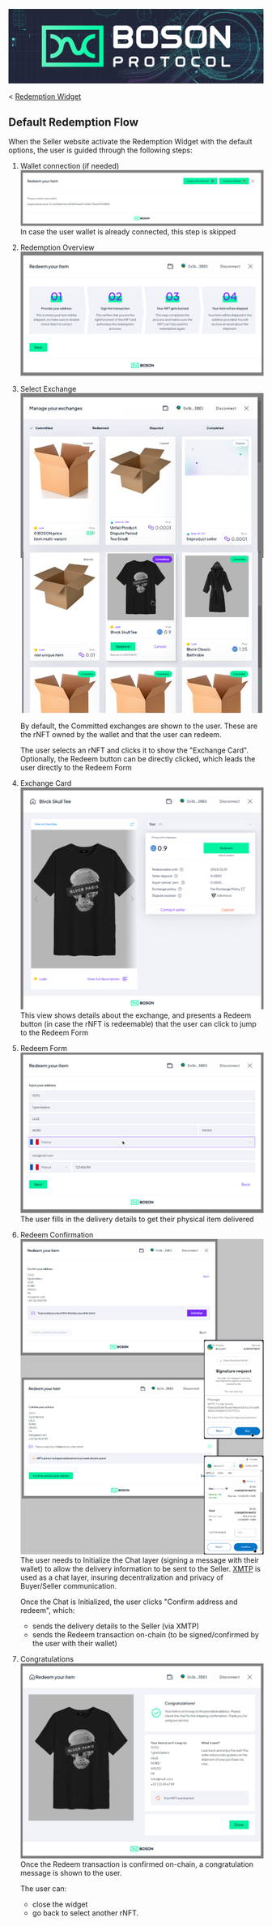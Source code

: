 [![banner](../assets/banner.png)](https://bosonprotocol.io)

< [Redemption Widget](../redemption-widget.md)

## Default Redemption Flow

When the Seller website activate the Redemption Widget with the default options, the user is guided through the following steps:

1. Wallet connection (if needed)
   ![Wallet connection](./../assets/redemption-widget/1-wallet-connection.png)
   In case the user wallet is already connected, this step is skipped

2. Redemption Overview
   ![Redemption Overview](./../assets/redemption-widget/2-redemption-overview.png)
   
3. Select Exchange
   ![Select Exchange](./../assets/redemption-widget/3-select-exchange.png)
   
   By default, the Committed exchanges are shown to the user. These are the rNFT owned by the wallet and that the user can redeem.
   
   The user selects an rNFT and clicks it to show the "Exchange Card". Optionally, the Redeem button can be directly clicked, which leads the user directly to the Redeem Form

4. Exchange Card
   ![Exchange Card](./../assets/redemption-widget/4-exchange-card.png)
   This view shows details about the exchange, and presents a Redeem button (in case the rNFT is redeemable) that the user can click to jump to the Redeem Form

5. Redeem Form
   ![Redeem Form](./../assets/redemption-widget/5-redeem-form.png)
   The user fills in the delivery details to get their physical item delivered

6. Redeem Confirmation
   ![Redeem Confirmation](./../assets/redemption-widget/6-redeem-confirmation.png)
   The user needs to Initialize the Chat layer (signing a message with their wallet) to allow the delivery information to be sent to the Seller. [XMTP](https://xmtp.org/) is used as a chat layer, insuring decentralization and privacy of Buyer/Seller communication.

   Once the Chat is Initialized, the user clicks "Confirm address and redeem", which:
   - sends the delivery details to the Seller (via XMTP)
   - sends the Redeem transaction on-chain (to be signed/confirmed by the user with their wallet)

7. Congratulations
   ![Congratulations](./../assets/redemption-widget/7-congratulations.png)
   Once the Redeem transaction is confirmed on-chain, a congratulation message is shown to the user.

   The user can:
   - close the widget
   - go back to select another rNFT.